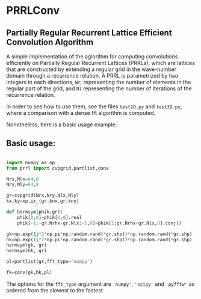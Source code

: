 # PRRLConv

## Partially Regular Recurrent Lattice Efficient Convolution Algorithm

A simple implementation of the aglorithm for computing convolutions efficiently on Partially Regular Recurrent Lattices (PRRLs),
which are lattices that are constructed by extending a regular grid in the wave-number domain through a recurrence relation. A PRRL
is parametrized by two integers in each directions, `Nr`, representing the number of elements in the regular part of the grid,
and `Nl` representing the number of iterations of the recurrence relation.

In order to see how to use them, see the files `test2D.py` and `test3D.py`, where a comparison with a dense fft algorithm is computed.

Nonetheless, here is a basic usage example:

## Basic usage:

```python

import numpy as np
from prrl import cvpgrid,partlist,conv

Nrx,Nlx=64,8
Nry,Nly=64,8

gr=cvpgrid(Nrx,Nry,Nlx,Nly)
kx,ky=xp.ix_(gr.knx,gr.kny)

def hermsym(phik,gr):
    phik[0,0]=phik[0,0].real
    phik[-1:-gr.Nrhx-gr.Nlx:-1,0]=phik[1:gr.Nrhx+gr.Nlx,0].conj()

gk=np.exp(1j*2*np.pi*np.random.rand(*gr.shp))*np.random.rand(*gr.shp)
hk=np.exp(1j*2*np.pi*np.random.rand(*gr.shp))*np.random.rand(*gr.shp)
hermsym(gk, gr)
hermsym(hk, gr)

pl=partlist(gr,fft_type='numpy')

fk=conv(gk,hk,pl)

```

The options for the `fft_type` argument are `'numpy'`, `'scipy'` and `'pyfftw'` as ordered from the slowest to the fastest.